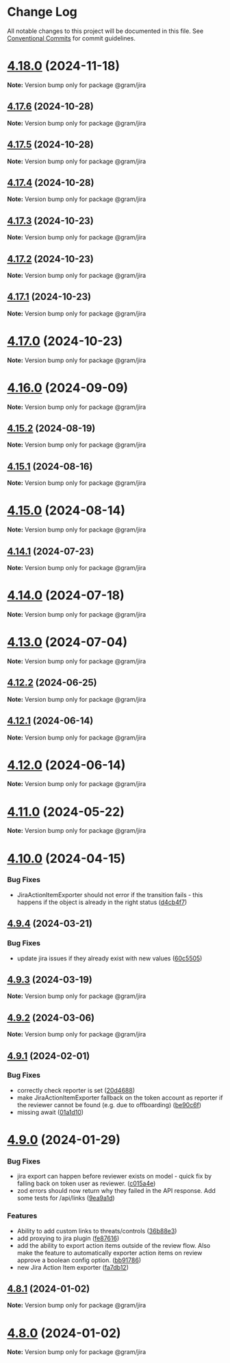 # Change Log

All notable changes to this project will be documented in this file.
See [Conventional Commits](https://conventionalcommits.org) for commit guidelines.

# [4.18.0](https://github.com/klarna-incubator/gram/compare/v4.17.6...v4.18.0) (2024-11-18)

**Note:** Version bump only for package @gram/jira

## [4.17.6](https://github.com/klarna-incubator/gram/compare/v4.17.5...v4.17.6) (2024-10-28)

**Note:** Version bump only for package @gram/jira

## [4.17.5](https://github.com/klarna-incubator/gram/compare/v4.17.4...v4.17.5) (2024-10-28)

**Note:** Version bump only for package @gram/jira

## [4.17.4](https://github.com/klarna-incubator/gram/compare/v4.17.3...v4.17.4) (2024-10-28)

**Note:** Version bump only for package @gram/jira

## [4.17.3](https://github.com/klarna-incubator/gram/compare/v4.17.2...v4.17.3) (2024-10-23)

**Note:** Version bump only for package @gram/jira

## [4.17.2](https://github.com/klarna-incubator/gram/compare/v4.17.1...v4.17.2) (2024-10-23)

**Note:** Version bump only for package @gram/jira

## [4.17.1](https://github.com/klarna-incubator/gram/compare/v4.17.0...v4.17.1) (2024-10-23)

**Note:** Version bump only for package @gram/jira

# [4.17.0](https://github.com/klarna-incubator/gram/compare/v4.16.0...v4.17.0) (2024-10-23)

**Note:** Version bump only for package @gram/jira

# [4.16.0](https://github.com/klarna-incubator/gram/compare/v4.15.2...v4.16.0) (2024-09-09)

**Note:** Version bump only for package @gram/jira

## [4.15.2](https://github.com/klarna-incubator/gram/compare/v4.15.1...v4.15.2) (2024-08-19)

**Note:** Version bump only for package @gram/jira

## [4.15.1](https://github.com/klarna-incubator/gram/compare/v4.15.0...v4.15.1) (2024-08-16)

**Note:** Version bump only for package @gram/jira

# [4.15.0](https://github.com/Tyouxik/gram/compare/v4.14.1...v4.15.0) (2024-08-14)

**Note:** Version bump only for package @gram/jira

## [4.14.1](https://github.com/klarna-incubator/gram/compare/v4.14.0...v4.14.1) (2024-07-23)

**Note:** Version bump only for package @gram/jira

# [4.14.0](https://github.com/klarna-incubator/gram/compare/v4.13.0...v4.14.0) (2024-07-18)

**Note:** Version bump only for package @gram/jira

# [4.13.0](https://github.com/klarna-incubator/gram/compare/v4.12.2...v4.13.0) (2024-07-04)

**Note:** Version bump only for package @gram/jira

## [4.12.2](https://github.com/klarna-incubator/gram/compare/v4.12.1...v4.12.2) (2024-06-25)

**Note:** Version bump only for package @gram/jira

## [4.12.1](https://github.com/klarna-incubator/gram/compare/v4.12.0...v4.12.1) (2024-06-14)

**Note:** Version bump only for package @gram/jira

# [4.12.0](https://github.com/klarna-incubator/gram/compare/v4.11.0...v4.12.0) (2024-06-14)

**Note:** Version bump only for package @gram/jira

# [4.11.0](https://github.com/klarna-incubator/gram/compare/v4.10.0...v4.11.0) (2024-05-22)

**Note:** Version bump only for package @gram/jira

# [4.10.0](https://github.com/klarna-incubator/gram/compare/v4.9.4...v4.10.0) (2024-04-15)

### Bug Fixes

- JiraActionItemExporter should not error if the transition fails - this happens if the object is already in the right status ([d4cb4f7](https://github.com/klarna-incubator/gram/commit/d4cb4f7a1393e21b0523259ba5ee7fb4c204371c))

## [4.9.4](https://github.com/klarna-incubator/gram/compare/v4.9.3...v4.9.4) (2024-03-21)

### Bug Fixes

- update jira issues if they already exist with new values ([60c5505](https://github.com/klarna-incubator/gram/commit/60c5505b3aa7f8ee7970602cee379cee556bbd3b))

## [4.9.3](https://github.com/klarna-incubator/gram/compare/v4.9.2...v4.9.3) (2024-03-19)

**Note:** Version bump only for package @gram/jira

## [4.9.2](https://github.com/klarna-incubator/gram/compare/v4.9.1...v4.9.2) (2024-03-06)

**Note:** Version bump only for package @gram/jira

## [4.9.1](https://github.com/klarna-incubator/gram/compare/v4.9.0...v4.9.1) (2024-02-01)

### Bug Fixes

- correctly check reporter is set ([20d4688](https://github.com/klarna-incubator/gram/commit/20d4688e3ffc89593cdd28b7a3bb02c9a6a5f28f))
- make JiraActionItemExporter fallback on the token account as reporter if the reviewer cannot be found (e.g. due to offboarding) ([be90c6f](https://github.com/klarna-incubator/gram/commit/be90c6f503489e91d6694fdb2f9401e1c4e13874))
- missing await ([01a1d10](https://github.com/klarna-incubator/gram/commit/01a1d1087ca2ba11632e274dbabb53a923173c0f))

# [4.9.0](https://github.com/klarna-incubator/gram/compare/v4.8.1...v4.9.0) (2024-01-29)

### Bug Fixes

- jira export can happen before reviewer exists on model - quick fix by falling back on token user as reviewer. ([c015a4e](https://github.com/klarna-incubator/gram/commit/c015a4eddae8c0f4ea8d71cac51205109e5f1152))
- zod errors should now return why they failed in the API response. Add some tests for /api/links ([9ea9a1d](https://github.com/klarna-incubator/gram/commit/9ea9a1de98007bb0319c35611fc51ab12e62848e))

### Features

- Ability to add custom links to threats/controls ([36b88e3](https://github.com/klarna-incubator/gram/commit/36b88e3a32db0f642fae1e70266daadfd1e4a0f6))
- add proxying to jira plugin ([fe87616](https://github.com/klarna-incubator/gram/commit/fe8761653a718d0ed3d2004bd2435f5963b03ea1))
- add the ability to export action items outside of the review flow. Also make the feature to automatically exporter action items on review approve a boolean config option. ([bb91786](https://github.com/klarna-incubator/gram/commit/bb917861a726a112ab866a6fe25df66da1e93ad6))
- new Jira Action Item exporter ([fa7db12](https://github.com/klarna-incubator/gram/commit/fa7db1298d09f1ecd401cef2ff5dda51daad781a))

## [4.8.1](https://github.com/klarna-incubator/gram/compare/v4.8.0...v4.8.1) (2024-01-02)

**Note:** Version bump only for package @gram/jira

# [4.8.0](https://github.com/klarna-incubator/gram/compare/v4.7.3...v4.8.0) (2024-01-02)

**Note:** Version bump only for package @gram/jira
